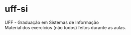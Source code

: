 # uff-si
UFF - Graduação em Sistemas de Informação
<br>
Material dos exercícios (não todos) feitos durante as aulas.
